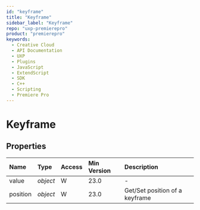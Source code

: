 ```yaml
---
id: "keyframe"
title: "Keyframe"
sidebar_label: "Keyframe"
repo: "uxp-premierepro"
product: "premierepro"
keywords:
  - Creative Cloud
  - API Documentation
  - UXP
  - Plugins
  - JavaScript
  - ExtendScript
  - SDK
  - C++
  - Scripting
  - Premiere Pro
---
```


# Keyframe

## Properties

| Name | Type | Access | Min Version | Description |
| :------ | :------ | :------ | :------ | :------ |
| value | *object* | W | 23.0 | - |
| position | *object* | W | 23.0 | Get/Set position of a keyframe |






